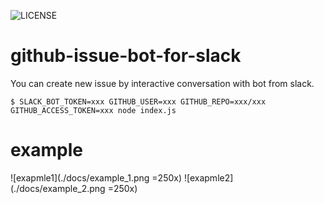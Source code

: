 ![LICENSE](https://img.shields.io/github/license/srea/github-issue-bot-for-slack.svg)

# github-issue-bot-for-slack
You can create new issue by interactive conversation with bot from slack.

```
$ SLACK_BOT_TOKEN=xxx GITHUB_USER=xxx GITHUB_REPO=xxx/xxx GITHUB_ACCESS_TOKEN=xxx node index.js
```

# example

![exapmle1](./docs/example_1.png =250x)
![exapmle2](./docs/example_2.png =250x)
